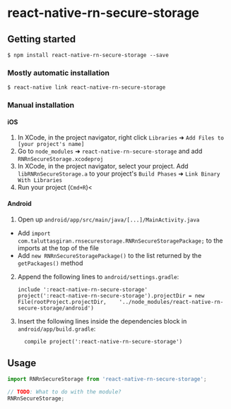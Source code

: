 
# react-native-rn-secure-storage

## Getting started

`$ npm install react-native-rn-secure-storage --save`

### Mostly automatic installation

`$ react-native link react-native-rn-secure-storage`

### Manual installation


#### iOS

1. In XCode, in the project navigator, right click `Libraries` ➜ `Add Files to [your project's name]`
2. Go to `node_modules` ➜ `react-native-rn-secure-storage` and add `RNRnSecureStorage.xcodeproj`
3. In XCode, in the project navigator, select your project. Add `libRNRnSecureStorage.a` to your project's `Build Phases` ➜ `Link Binary With Libraries`
4. Run your project (`Cmd+R`)<

#### Android

1. Open up `android/app/src/main/java/[...]/MainActivity.java`
  - Add `import com.taluttasgiran.rnsecurestorage.RNRnSecureStoragePackage;` to the imports at the top of the file
  - Add `new RNRnSecureStoragePackage()` to the list returned by the `getPackages()` method
2. Append the following lines to `android/settings.gradle`:
  	```
  	include ':react-native-rn-secure-storage'
  	project(':react-native-rn-secure-storage').projectDir = new File(rootProject.projectDir, 	'../node_modules/react-native-rn-secure-storage/android')
  	```
3. Insert the following lines inside the dependencies block in `android/app/build.gradle`:
  	```
      compile project(':react-native-rn-secure-storage')
  	```


## Usage
```javascript
import RNRnSecureStorage from 'react-native-rn-secure-storage';

// TODO: What to do with the module?
RNRnSecureStorage;
```
  